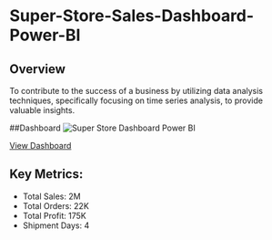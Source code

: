 # Super-Store-Sales-Dashboard-Power-BI

##  Overview

To contribute to the success of a business by utilizing data analysis techniques, specifically focusing on time series analysis, to provide valuable insights. 


##Dashboard
![Super Store Dashboard Power BI](https://github.com/user-attachments/assets/ee7b0c1e-8875-4df0-a366-477ba003f918)


<a href = "https://github.com/Tehreem112/Super-Store-Sales-Dashboard-Power-BI/blob/main/Super%20Store%20Dashboard%20Power%20BI.png"> View Dashboard</a>


## Key Metrics:
- Total Sales: 2M
- Total Orders: 22K
- Total Profit: 175K
- Shipment Days: 4




